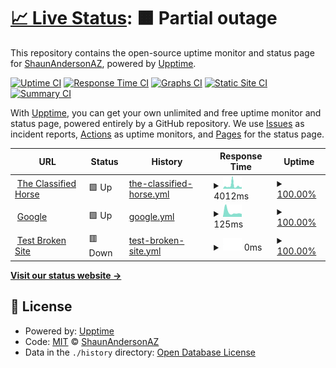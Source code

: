 # [📈 Live Status](https://ShaunAndersonAZ.github.io/tch-monitoring): <!--live status--> **🟧 Partial outage**

This repository contains the open-source uptime monitor and status page for [ShaunAndersonAZ](https://ShaunAndersonAZ.github.io/tch-monitoring), powered by [Upptime](https://github.com/upptime/upptime).

[![Uptime CI](https://github.com/ShaunAndersonAZ/tch-monitoring/workflows/Uptime%20CI/badge.svg)](https://github.com/ShaunAndersonAZ/tch-monitoring/actions?query=workflow%3A%22Uptime+CI%22)
[![Response Time CI](https://github.com/ShaunAndersonAZ/tch-monitoring/workflows/Response%20Time%20CI/badge.svg)](https://github.com/ShaunAndersonAZ/tch-monitoring/actions?query=workflow%3A%22Response+Time+CI%22)
[![Graphs CI](https://github.com/ShaunAndersonAZ/tch-monitoring/workflows/Graphs%20CI/badge.svg)](https://github.com/ShaunAndersonAZ/tch-monitoring/actions?query=workflow%3A%22Graphs+CI%22)
[![Static Site CI](https://github.com/ShaunAndersonAZ/tch-monitoring/workflows/Static%20Site%20CI/badge.svg)](https://github.com/ShaunAndersonAZ/tch-monitoring/actions?query=workflow%3A%22Static+Site+CI%22)
[![Summary CI](https://github.com/ShaunAndersonAZ/tch-monitoring/workflows/Summary%20CI/badge.svg)](https://github.com/ShaunAndersonAZ/tch-monitoring/actions?query=workflow%3A%22Summary+CI%22)

With [Upptime](https://upptime.js.org), you can get your own unlimited and free uptime monitor and status page, powered entirely by a GitHub repository. We use [Issues](https://github.com/ShaunAndersonAZ/tch-monitoring/issues) as incident reports, [Actions](https://github.com/ShaunAndersonAZ/tch-monitoring/actions) as uptime monitors, and [Pages](https://ShaunAndersonAZ.github.io/tch-monitoring) for the status page.

<!--start: status pages-->
<!-- This summary is generated by Upptime (https://github.com/upptime/upptime) -->
<!-- Do not edit this manually, your changes will be overwritten -->
<!-- prettier-ignore -->
| URL | Status | History | Response Time | Uptime |
| --- | ------ | ------- | ------------- | ------ |
| <img alt="" src="https://icons.duckduckgo.com/ip3/theclassifiedhorse.com.ico" height="13"> [The Classified Horse](https://theclassifiedhorse.com) | 🟩 Up | [the-classified-horse.yml](https://github.com/ShaunAndersonAZ/tch-monitoring/commits/HEAD/history/the-classified-horse.yml) | <details><summary><img alt="Response time graph" src="./graphs/the-classified-horse/response-time-week.png" height="20"> 4012ms</summary><br><a href="https://ShaunAndersonAZ.github.io/tch-monitoring/history/the-classified-horse"><img alt="Response time 4012" src="https://img.shields.io/endpoint?url=https%3A%2F%2Fraw.githubusercontent.com%2FShaunAndersonAZ%2Ftch-monitoring%2FHEAD%2Fapi%2Fthe-classified-horse%2Fresponse-time.json"></a><br><a href="https://ShaunAndersonAZ.github.io/tch-monitoring/history/the-classified-horse"><img alt="24-hour response time 2340" src="https://img.shields.io/endpoint?url=https%3A%2F%2Fraw.githubusercontent.com%2FShaunAndersonAZ%2Ftch-monitoring%2FHEAD%2Fapi%2Fthe-classified-horse%2Fresponse-time-day.json"></a><br><a href="https://ShaunAndersonAZ.github.io/tch-monitoring/history/the-classified-horse"><img alt="7-day response time 4012" src="https://img.shields.io/endpoint?url=https%3A%2F%2Fraw.githubusercontent.com%2FShaunAndersonAZ%2Ftch-monitoring%2FHEAD%2Fapi%2Fthe-classified-horse%2Fresponse-time-week.json"></a><br><a href="https://ShaunAndersonAZ.github.io/tch-monitoring/history/the-classified-horse"><img alt="30-day response time 4012" src="https://img.shields.io/endpoint?url=https%3A%2F%2Fraw.githubusercontent.com%2FShaunAndersonAZ%2Ftch-monitoring%2FHEAD%2Fapi%2Fthe-classified-horse%2Fresponse-time-month.json"></a><br><a href="https://ShaunAndersonAZ.github.io/tch-monitoring/history/the-classified-horse"><img alt="1-year response time 4012" src="https://img.shields.io/endpoint?url=https%3A%2F%2Fraw.githubusercontent.com%2FShaunAndersonAZ%2Ftch-monitoring%2FHEAD%2Fapi%2Fthe-classified-horse%2Fresponse-time-year.json"></a></details> | <details><summary><a href="https://ShaunAndersonAZ.github.io/tch-monitoring/history/the-classified-horse">100.00%</a></summary><a href="https://ShaunAndersonAZ.github.io/tch-monitoring/history/the-classified-horse"><img alt="All-time uptime 100.00%" src="https://img.shields.io/endpoint?url=https%3A%2F%2Fraw.githubusercontent.com%2FShaunAndersonAZ%2Ftch-monitoring%2FHEAD%2Fapi%2Fthe-classified-horse%2Fuptime.json"></a><br><a href="https://ShaunAndersonAZ.github.io/tch-monitoring/history/the-classified-horse"><img alt="24-hour uptime 100.00%" src="https://img.shields.io/endpoint?url=https%3A%2F%2Fraw.githubusercontent.com%2FShaunAndersonAZ%2Ftch-monitoring%2FHEAD%2Fapi%2Fthe-classified-horse%2Fuptime-day.json"></a><br><a href="https://ShaunAndersonAZ.github.io/tch-monitoring/history/the-classified-horse"><img alt="7-day uptime 100.00%" src="https://img.shields.io/endpoint?url=https%3A%2F%2Fraw.githubusercontent.com%2FShaunAndersonAZ%2Ftch-monitoring%2FHEAD%2Fapi%2Fthe-classified-horse%2Fuptime-week.json"></a><br><a href="https://ShaunAndersonAZ.github.io/tch-monitoring/history/the-classified-horse"><img alt="30-day uptime 100.00%" src="https://img.shields.io/endpoint?url=https%3A%2F%2Fraw.githubusercontent.com%2FShaunAndersonAZ%2Ftch-monitoring%2FHEAD%2Fapi%2Fthe-classified-horse%2Fuptime-month.json"></a><br><a href="https://ShaunAndersonAZ.github.io/tch-monitoring/history/the-classified-horse"><img alt="1-year uptime 100.00%" src="https://img.shields.io/endpoint?url=https%3A%2F%2Fraw.githubusercontent.com%2FShaunAndersonAZ%2Ftch-monitoring%2FHEAD%2Fapi%2Fthe-classified-horse%2Fuptime-year.json"></a></details>
| <img alt="" src="https://icons.duckduckgo.com/ip3/www.google.com.ico" height="13"> [Google](https://www.google.com) | 🟩 Up | [google.yml](https://github.com/ShaunAndersonAZ/tch-monitoring/commits/HEAD/history/google.yml) | <details><summary><img alt="Response time graph" src="./graphs/google/response-time-week.png" height="20"> 125ms</summary><br><a href="https://ShaunAndersonAZ.github.io/tch-monitoring/history/google"><img alt="Response time 125" src="https://img.shields.io/endpoint?url=https%3A%2F%2Fraw.githubusercontent.com%2FShaunAndersonAZ%2Ftch-monitoring%2FHEAD%2Fapi%2Fgoogle%2Fresponse-time.json"></a><br><a href="https://ShaunAndersonAZ.github.io/tch-monitoring/history/google"><img alt="24-hour response time 77" src="https://img.shields.io/endpoint?url=https%3A%2F%2Fraw.githubusercontent.com%2FShaunAndersonAZ%2Ftch-monitoring%2FHEAD%2Fapi%2Fgoogle%2Fresponse-time-day.json"></a><br><a href="https://ShaunAndersonAZ.github.io/tch-monitoring/history/google"><img alt="7-day response time 125" src="https://img.shields.io/endpoint?url=https%3A%2F%2Fraw.githubusercontent.com%2FShaunAndersonAZ%2Ftch-monitoring%2FHEAD%2Fapi%2Fgoogle%2Fresponse-time-week.json"></a><br><a href="https://ShaunAndersonAZ.github.io/tch-monitoring/history/google"><img alt="30-day response time 125" src="https://img.shields.io/endpoint?url=https%3A%2F%2Fraw.githubusercontent.com%2FShaunAndersonAZ%2Ftch-monitoring%2FHEAD%2Fapi%2Fgoogle%2Fresponse-time-month.json"></a><br><a href="https://ShaunAndersonAZ.github.io/tch-monitoring/history/google"><img alt="1-year response time 125" src="https://img.shields.io/endpoint?url=https%3A%2F%2Fraw.githubusercontent.com%2FShaunAndersonAZ%2Ftch-monitoring%2FHEAD%2Fapi%2Fgoogle%2Fresponse-time-year.json"></a></details> | <details><summary><a href="https://ShaunAndersonAZ.github.io/tch-monitoring/history/google">100.00%</a></summary><a href="https://ShaunAndersonAZ.github.io/tch-monitoring/history/google"><img alt="All-time uptime 100.00%" src="https://img.shields.io/endpoint?url=https%3A%2F%2Fraw.githubusercontent.com%2FShaunAndersonAZ%2Ftch-monitoring%2FHEAD%2Fapi%2Fgoogle%2Fuptime.json"></a><br><a href="https://ShaunAndersonAZ.github.io/tch-monitoring/history/google"><img alt="24-hour uptime 100.00%" src="https://img.shields.io/endpoint?url=https%3A%2F%2Fraw.githubusercontent.com%2FShaunAndersonAZ%2Ftch-monitoring%2FHEAD%2Fapi%2Fgoogle%2Fuptime-day.json"></a><br><a href="https://ShaunAndersonAZ.github.io/tch-monitoring/history/google"><img alt="7-day uptime 100.00%" src="https://img.shields.io/endpoint?url=https%3A%2F%2Fraw.githubusercontent.com%2FShaunAndersonAZ%2Ftch-monitoring%2FHEAD%2Fapi%2Fgoogle%2Fuptime-week.json"></a><br><a href="https://ShaunAndersonAZ.github.io/tch-monitoring/history/google"><img alt="30-day uptime 100.00%" src="https://img.shields.io/endpoint?url=https%3A%2F%2Fraw.githubusercontent.com%2FShaunAndersonAZ%2Ftch-monitoring%2FHEAD%2Fapi%2Fgoogle%2Fuptime-month.json"></a><br><a href="https://ShaunAndersonAZ.github.io/tch-monitoring/history/google"><img alt="1-year uptime 100.00%" src="https://img.shields.io/endpoint?url=https%3A%2F%2Fraw.githubusercontent.com%2FShaunAndersonAZ%2Ftch-monitoring%2FHEAD%2Fapi%2Fgoogle%2Fuptime-year.json"></a></details>
| <img alt="" src="https://icons.duckduckgo.com/ip3/thissitedoesnotexist.koj.co.ico" height="13"> [Test Broken Site](https://thissitedoesnotexist.koj.co) | 🟥 Down | [test-broken-site.yml](https://github.com/ShaunAndersonAZ/tch-monitoring/commits/HEAD/history/test-broken-site.yml) | <details><summary><img alt="Response time graph" src="./graphs/test-broken-site/response-time-week.png" height="20"> 0ms</summary><br><a href="https://ShaunAndersonAZ.github.io/tch-monitoring/history/test-broken-site"><img alt="Response time 0" src="https://img.shields.io/endpoint?url=https%3A%2F%2Fraw.githubusercontent.com%2FShaunAndersonAZ%2Ftch-monitoring%2FHEAD%2Fapi%2Ftest-broken-site%2Fresponse-time.json"></a><br><a href="https://ShaunAndersonAZ.github.io/tch-monitoring/history/test-broken-site"><img alt="24-hour response time 0" src="https://img.shields.io/endpoint?url=https%3A%2F%2Fraw.githubusercontent.com%2FShaunAndersonAZ%2Ftch-monitoring%2FHEAD%2Fapi%2Ftest-broken-site%2Fresponse-time-day.json"></a><br><a href="https://ShaunAndersonAZ.github.io/tch-monitoring/history/test-broken-site"><img alt="7-day response time 0" src="https://img.shields.io/endpoint?url=https%3A%2F%2Fraw.githubusercontent.com%2FShaunAndersonAZ%2Ftch-monitoring%2FHEAD%2Fapi%2Ftest-broken-site%2Fresponse-time-week.json"></a><br><a href="https://ShaunAndersonAZ.github.io/tch-monitoring/history/test-broken-site"><img alt="30-day response time 0" src="https://img.shields.io/endpoint?url=https%3A%2F%2Fraw.githubusercontent.com%2FShaunAndersonAZ%2Ftch-monitoring%2FHEAD%2Fapi%2Ftest-broken-site%2Fresponse-time-month.json"></a><br><a href="https://ShaunAndersonAZ.github.io/tch-monitoring/history/test-broken-site"><img alt="1-year response time 0" src="https://img.shields.io/endpoint?url=https%3A%2F%2Fraw.githubusercontent.com%2FShaunAndersonAZ%2Ftch-monitoring%2FHEAD%2Fapi%2Ftest-broken-site%2Fresponse-time-year.json"></a></details> | <details><summary><a href="https://ShaunAndersonAZ.github.io/tch-monitoring/history/test-broken-site">100.00%</a></summary><a href="https://ShaunAndersonAZ.github.io/tch-monitoring/history/test-broken-site"><img alt="All-time uptime 100.00%" src="https://img.shields.io/endpoint?url=https%3A%2F%2Fraw.githubusercontent.com%2FShaunAndersonAZ%2Ftch-monitoring%2FHEAD%2Fapi%2Ftest-broken-site%2Fuptime.json"></a><br><a href="https://ShaunAndersonAZ.github.io/tch-monitoring/history/test-broken-site"><img alt="24-hour uptime 100.00%" src="https://img.shields.io/endpoint?url=https%3A%2F%2Fraw.githubusercontent.com%2FShaunAndersonAZ%2Ftch-monitoring%2FHEAD%2Fapi%2Ftest-broken-site%2Fuptime-day.json"></a><br><a href="https://ShaunAndersonAZ.github.io/tch-monitoring/history/test-broken-site"><img alt="7-day uptime 100.00%" src="https://img.shields.io/endpoint?url=https%3A%2F%2Fraw.githubusercontent.com%2FShaunAndersonAZ%2Ftch-monitoring%2FHEAD%2Fapi%2Ftest-broken-site%2Fuptime-week.json"></a><br><a href="https://ShaunAndersonAZ.github.io/tch-monitoring/history/test-broken-site"><img alt="30-day uptime 100.00%" src="https://img.shields.io/endpoint?url=https%3A%2F%2Fraw.githubusercontent.com%2FShaunAndersonAZ%2Ftch-monitoring%2FHEAD%2Fapi%2Ftest-broken-site%2Fuptime-month.json"></a><br><a href="https://ShaunAndersonAZ.github.io/tch-monitoring/history/test-broken-site"><img alt="1-year uptime 100.00%" src="https://img.shields.io/endpoint?url=https%3A%2F%2Fraw.githubusercontent.com%2FShaunAndersonAZ%2Ftch-monitoring%2FHEAD%2Fapi%2Ftest-broken-site%2Fuptime-year.json"></a></details>

<!--end: status pages-->

[**Visit our status website →**](https://ShaunAndersonAZ.github.io/tch-monitoring)

## 📄 License

- Powered by: [Upptime](https://github.com/upptime/upptime)
- Code: [MIT](./LICENSE) © [ShaunAndersonAZ](https://ShaunAndersonAZ.github.io/tch-monitoring)
- Data in the `./history` directory: [Open Database License](https://opendatacommons.org/licenses/odbl/1-0/)
